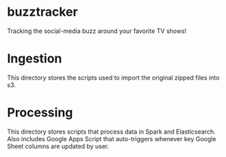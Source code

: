 # buzztracker
Tracking the social-media buzz around your favorite TV shows!

# Ingestion
This directory stores the scripts used to import the original zipped files into s3.

# Processing
This directory stores scripts that process data in Spark and Elasticsearch. Also includes Google Apps Script that auto-triggers whenever key Google Sheet columns are updated by user.
